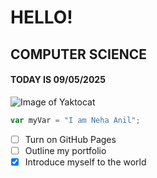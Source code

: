 # HELLO!
## COMPUTER SCIENCE
#### TODAY IS 09/05/2025
![Image of Yaktocat](https://octodex.github.com/images/yaktocat.png)
``` javascript
var myVar = "I am Neha Anil";
```
- [ ] Turn on GitHub Pages
- [ ] Outline my portfolio
- [x] Introduce myself to the world
